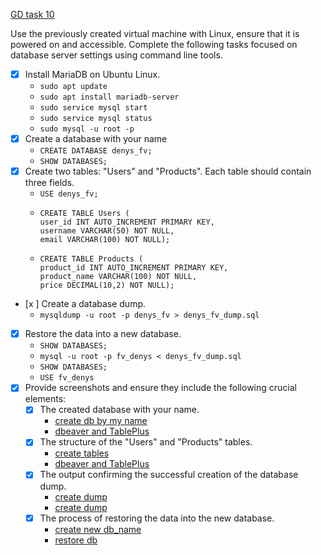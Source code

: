 [GD task 10](https://drive.google.com/drive/folders/1ZEo97cu0NgQMkJXBr0PMn-5IGxlzWKqh?usp=sharing)

Use the previously created virtual machine with Linux, ensure that it is powered on and accessible. Complete the following tasks focused on database server settings using command line tools.

- [x] Install MariaDB on Ubuntu Linux.
  - `sudo apt update`
  - `sudo apt install mariadb-server`
  - `sudo service mysql start`
  - `sudo service mysql status`
  - `sudo mysql -u root -p`
- [x] Create a database with your name
  - `CREATE DATABASE denys_fv;`
  - `SHOW DATABASES;`
- [x] Create two tables: "Users" and "Products". Each table should contain three fields.
  - `USE denys_fv;`
  - ```
    CREATE TABLE Users (
    user_id INT AUTO_INCREMENT PRIMARY KEY,
    username VARCHAR(50) NOT NULL,
    email VARCHAR(100) NOT NULL);
    ```
  - ```
    CREATE TABLE Products (
    product_id INT AUTO_INCREMENT PRIMARY KEY,
    product_name VARCHAR(100) NOT NULL,
    price DECIMAL(10,2) NOT NULL);
    ```
- [x ] Create a database dump.
  - `mysqldump -u root -p denys_fv > denys_fv_dump.sql`
- [x] Restore the data into a new database.
  - `SHOW DATABASES;`
  - `mysql -u root -p fv_denys < denys_fv_dump.sql`
  - `SHOW DATABASES;`
  - `USE fv_denys`
- [x] Provide screenshots and ensure they include the following crucial elements:
  - [x] The created database with your name.
    - [create db by my name](https://drive.google.com/file/d/1gnqmAXVtKJsiDs-ff5V58rbMUFd8lJUl/view?usp=drive_link)
    - [dbeaver and TablePlus](https://drive.google.com/file/d/1iRMk35rZeESqIB8a8NQH2gRmU7ia7Tj_/view?usp=drive_link)
  - [x] The structure of the "Users" and "Products" tables.
    - [create tables](https://drive.google.com/file/d/1dncRfnrZq6zmnwN8iSO_5n_K_O88vMYJ/view?usp=drive_link)
    - [dbeaver and TablePlus](https://drive.google.com/file/d/1NbHnzP2l6xQwb2nd5_adcRZlXHXtjayw/view?usp=drive_link)
  - [x] The output confirming the successful creation of the database dump.
    - [create dump](https://drive.google.com/file/d/1LlfiOW_vK_J8J5AutRWW2BHgYdaHBmSG/view?usp=drive_link)
    - [create dump](https://drive.google.com/file/d/10J4teKZj62XsY6SiEGYISCilINvxqUZ5/view?usp=drive_link)
  - [x] The process of restoring the data into the new database.
    - [create new db_name](https://drive.google.com/file/d/1z00FYpzbsf7Z0RXxd_XpJvRLsUkXuwW-/view?usp=drive_link)
    - [restore db](https://drive.google.com/file/d/1pW9q3916NNBZchiypIFT7AN89Vcbsy-V/view?usp=drive_link)
